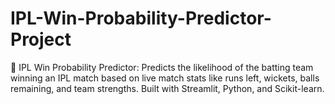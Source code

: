# IPL-Win-Probability-Predictor-Project
🏏 IPL Win Probability Predictor: Predicts the likelihood of the batting team winning an IPL match based on live match stats like runs left, wickets, balls remaining, and team strengths. Built with Streamlit, Python, and Scikit-learn.
